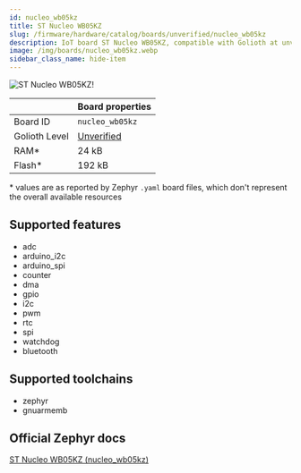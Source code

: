 ```yaml
---
id: nucleo_wb05kz
title: ST Nucleo WB05KZ
slug: /firmware/hardware/catalog/boards/unverified/nucleo_wb05kz
description: IoT board ST Nucleo WB05KZ, compatible with Golioth at unverified level.
image: /img/boards/nucleo_wb05kz.webp
sidebar_class_name: hide-item
---
```


[//]: # (This is an auto-generated file, do not edit! Changes to it will be lost upon re-generation)

![ST Nucleo WB05KZ!](/img/boards/nucleo_wb05kz.webp "ST Nucleo WB05KZ")

|                | Board properties     |
| -------------  | -------------------- |
| Board ID       | `nucleo_wb05kz` |
| Golioth Level  | [Unverified](/firmware/hardware#unverified-boards) |
| RAM*           | 24 kB |
| Flash*         | 192 kB |

\* values are as reported by Zephyr `.yaml` board files, which don't represent the overall available resources



## Supported features

* adc
* arduino_i2c
* arduino_spi
* counter
* dma
* gpio
* i2c
* pwm
* rtc
* spi
* watchdog
* bluetooth

## Supported toolchains

* zephyr
* gnuarmemb

## Official Zephyr docs

[ST Nucleo WB05KZ (nucleo_wb05kz)](https://docs.zephyrproject.org/latest/boards/st/nucleo_wb05kz/doc/index.html)
